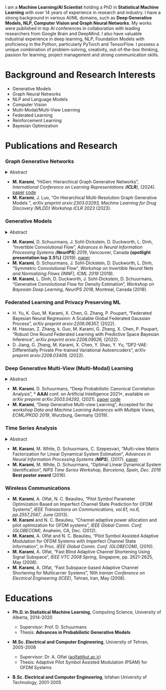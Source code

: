 I am a **Machine Learning/AI Scientist** holding a PhD in **Statistical Machine Learning** with over 14 years of
experience in research and industry. I have a strong background in various AI/ML domains, such as **Deep
Generative Models, NLP, Computer Vision and Graph Neural Networks**. My works were published in top
AI conferences in collaboration with leading researchers from Google Brain and DeepMind. I also have valuable
industrial experience in deep learning, NLP, Foundation Models with proficiency in the Python, particularly
PyTorch and TensorFlow. I possess a unique combination of problem-solving, creativity, out-of-the-box
thinking, passion for learning, project management and strong communication skills.

# Background and Research Interests

- Generative Models 
- Graph Neural Networks   
- NLP and Language Models
- Computer Vision
- Multi-Modal/Multi-View Learning 
- Federated Learning
- Reinforcement Learning
- Bayesian Optimization

<!-- | Generative Models    | NLP and Sequence Modeling |
| -------- | ------- |
| Graph Neural Networks | Representation Learning  |
| Probabilistic Deep Learning | Federated Learning |
| Computer Vision | Reinforcement Learning|
| Multi-Modal/Multi-View Learning | Bayesian Optimization| -->

# Publications and Research
### Graph Generative Networks
<details>
<summary> Abstract </summary>
  Most real-world graphs exhibit a hierarchical structure, which is often overlooked by existing graph generation methods. To address this limitation, we propose a novel graph generative network that captures the hierarchical nature of graphs and successively generates the graph sub-structures in a coarse-to-fine fashion. At each level of hierarchy, this model generates communities in parallel, followed by the prediction of cross-edges between communities using separate neural networks. This modular approach enables scalable graph generation for large and complex graphs. 

  
  Moreover, we model the output distribution of edges in the hierarchical graph with a multinomial distribution and derive a recursive factorization for this distribution. This enables us to generate community graphs with integer-valued edge weights in an autoregressive manner. Empirical studies demonstrate the effectiveness and scalability of our proposed generative model, achieving state-of-the-art performance in terms of graph quality across various benchmark datasets.

<!--  Most real-world graphs exhibit a hierarchical structure, which is often overlooked
by existing graph generation methods. To address this limitation, we propose a
novel graph generative network that captures the hierarchical nature of graphs
and successively generates the graph sub-structures in a coarse-to-fine fashion. At
each level of hierarchy, this model generates communities in parallel, followed by
the prediction of cross-edges between communities using a separate model. This
modular approach results in a highly scalable graph generative network. 
  
  Moreover, we model the output distribution of edges in the hierarchical graph with
a multinomial distribution and derive a recursive factorization for this distribution,
enabling us to generate sub-graphs with integer-valued edge weights in an
autoregressive approach. Empirical studies demonstrate that the proposed generative
model can effectively capture both local and global properties of graphs
and achieves state-of-the-art performance in terms of graph quality on various
benchmarks. -->

</details>

- **M. Karami**, “HiGen: Hierarchical Graph Generative Networks”, *International
Conference on Learning Representations (**ICLR**),* (2024).
[paper](https://arxiv.org/abs/2305.19337) [code](https://github.com/Karami-m/HiGen_main)
- **M. Karami**, J. Luo, “On Hierarchical Multi-Resolution Graph Generative Models ”, *arXiv preprint arxiv:2303.03293,
Machine Learning for Drug Discovery (MLDD) Workshop ICLR 2023* (2023).

### Generative Models
<details>
<summary> Abstract </summary>
  Normalizing flows construct a complex probability density by transforming a simple base density, such as a standard normal distribution, via a chain of smooth, invertible mappings (bijections). Flow-based generative networks can be used to construct high quality generative probabilistic models, but training and sample generation require repeated evaluation of Jacobian determinants and function inverses. In this work, we investigated a set of novel normalizing flows based on circular and symmetric convolutions. It was shown that these transforms admit efficient Jacobian determinant computation and inverse mapping (deconvolution) in 𝒪(𝑁 log𝑁) time. Based on these invertible convolution filters, a nonlinear data-adaptive convolution transformation was proposed where expressiveness is increased by allowing a layer’s kernel to adapt to the layers input.

Another outcome of this work was an analytic approach to designing and also better understanding the role of nonlinear gates through the lens of their contribution to latent variables’ distributions. We have shown that specific regularizers, such as sparsity, can be induced on intermediate activations by designing customized pointwise nonlinear gates.
</details>

- **M. Karami**, D. Schuurmans, J. Sohl-Dickstein, D. Duckworth, L. Dinh, “Invertible Convolutional Flow”, *Advances in Neural Information Processing Systems (**NeurIPS**) 2019*, Vancouver, Canada **(spotlight presentation top 3.5%)** (2019).
[paper](https://papers.nips.cc/paper/2019/hash/b1f62fa99de9f27a048344d55c5ef7a6-Abstract.html)
- **M. Karami**, D. Schuurmans, J. Sohl-Dickstein, D. Duckworth, L. Dinh, “Symmetric Convolutional Flow”,
*Workshop on Invertible Neural Nets and Normalizing Flows (INNF), ICML 2019* (2019).
- **M. Karami**, L. Dinh, D. Duckworth, J. Sohl-Dickstein, D. Schuurmans, “Generative Convolutional Flow for
Density Estimation”, *Workshop on Bayesian Deep Learning, NeurIPS 2018*, Montreal, Canada (2018).

### Federated Learning and Privacy Preserving ML
- H. Yu, K. Guo, M. Karami, X. Chen, G. Zhang, P. Poupart, “Federated Bayesian Neural Regression: A
Scalable Global Federated Gaussian Process”, *arXiv preprint arxiv:2206.06357,* (2022).
- M. Hassan, Z. Zhang, k. Guo, M. Karami, G. Zhang, X. Chen, P. Poupart, “Robust One Round Federated
Learning with Predictive Space Bayesian Inference”, *arXiv preprint arxiv:2206.09526,* (2022).
- D. Jiang, G. Zhang, M. Karami, X. Chen, Y. Shao, Y. Yu, “DP2-VAE: Differentially Private Pre-trained
Variational Autoencoders”, *arXiv preprint arxiv:2208.03409,* (2022).

### Deep Generative Multi-View (Multi-Modal) Learning
<details>
<summary> Abstract </summary>
  We proposed an interpretable deep generative framework for multi-view learning based on a probabilistic formulation of canonical correlation analysis (CCA). The model combines a linear multi-view layer in the latent space with deep generative networks as observation models. The proposed model decomposes the variability between views into a shared latent representation that describes the common underlying sources of variation and a set of view-specific components. We designed an efficient learning algorithm using a variational inference procedure incorporating the solution of probabilistic CCA. This also offered a flexible data fusion method in the latent space. Importantly, the proposed model can be generalized to an arbitrary number of views. An empirical analysis confirms that the proposed deep multi-view model can discover subtle relationships between multiple views and recover rich representations.
</details>

- **M. Karami**, D. Schuurmans, “Deep Probabilistic Canonical Correlation Analysis”, * **AAAI**
conf. on Artificial Intelligence 2021*, available on *arXiv preprint arXiv:2003.04292*, (2021).
[paper](https://papers.nips.cc/paper/2017/hash/c2964caac096f26db222cb325aa267cb-Abstract.html)
[code](https://github.com/Karami-m/Deep-Probabilistic-Multi-View)
- **M. Karami**, “Deep Generative Multi-view Learning”, Accepted for *the workshop Data and Machine Learning
Advances with Multiple Views, ECML/PKDD 2019*, Wurzburg, Germany (2019).

### Time Series Analysis
<details>
<summary> Abstract </summary>
  Maximum likelihood is typically considered to be hard in this setting since latent states and transition parameters must be inferred jointly. Given that expectation-maximization does not scale and is prone to local minima, moment-matching approaches from the subspace identification literature have become standard, despite known statistical efficiency issues. In this work, we instead reconsidered likelihood maximization of LDS with generalized-linear observation models. Key to the approach was a reformulation of the LDS model as a two-view convex optimization problem that allowed us to approximate the estimation task as a form of matrix factorization, and hence apply recent global optimization techniques. Furthermore, a novel proximal mapping update was analytically derived for this two-view reformulation that significantly simplified the optimization procedure. The resulting algorithm was simple to use and flexible enough to incorporate different losses and regularizers while empirical studies demonstrated that this estimation strategy outperforms widely-used identification algorithms such as subspace identification methods, both in terms of accuracy and runtime.
</details>

- **M. Karami**, M. White, D. Schuurmans, C. Szepesvari, “Multi-view Matrix Factorization for Linear Dynamical
System Estimation”, *Advances in Neural Information Processing Systems (**NIPS**)*, (2017).
[paper](https://papers.nips.cc/paper/2017/hash/c2964caac096f26db222cb325aa267cb-Abstract.html)
- **M. Karami**, M. White, D. Schuurmans, “Optimal Linear Dynamical System Identification”, *NIPS Time
Series Workshop, Barcelona, Spain, Dec. 2016* **Best poster award** (2016).

### Wireless Communications
- **M. Karami**, A. Olfat, N. C. Beaulieu, “Pilot Symbol Parameter Optimization Based on Imperfect Channel
State Prediction for OFDM Systems”, *IEEE Transactions on Communications, vol.61, no.6, pp.2557,2567*,
June (2013).
- **M. Karami** and N. C. Beaulieu, “Channel adaptive power allocation and pilot optimization for OFDM
systems”, *IEEE Global Comm. Conf. (GLOBECOM)*, Anaheim, CA, Dec. (2012).
- **M. Karami**, A. Olfat and N. C. Beaulieu, “Pilot Symbol Assisted Adaptive Modulation for OFDM Systems
with Imperfect Channel State Information”, in Proc. *IEEE Global Comm. Conf. (GLOBECOM)*, (2010).
- **M. Karami**, A. Olfat, “Fast Blind Adaptive Channel Shortening Using Signal Subspace”, *IEEE VTC 2008
Spring*, Singapore, pp. 2621-2625, May (2008).
- **M. Karami**, A. Olfat, “Fast Subspace-based Adaptive Channel Shortening for Multicarrier Systems”, *16th
Iranian Conference on Electrical Engineering (ICEE)*, Tehran, Iran, May (2008).

# Educations
- **Ph.D. in Statistical Machine Learning**, Computing Science, University of Alberta, 2014-2020
  - Supervisor: Prof. D. Schuurmans
  - Thesis: **Advances in Probabilistic Generative Models**

- **M.Sc. Electrical and Computer Engineering**, University of Tehran, 2005-2008
  - Supervisor: Dr. A. Olfat (aolfat@ut.ac.ir)
  - Thesis: Adaptive Pilot Symbol Assisted Modulation (PSAM) for OFDM Systems

- **B.Sc. Electrical and Computer Engineering**, Isfahan University of Technology, 2001-2005
